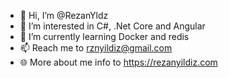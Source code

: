 - 👋 Hi, I’m @RezanYldz
- 👀 I’m interested in C#, .Net Core and Angular
- 🌱 I’m currently learning Docker and redis
- 📫 Reach me to rznyildiz@gmail.com
- 🌐 More about me info to https://rezanyildiz.com

<!---
RezanYldz/RezanYldz is a ✨ special ✨ repository because its `README.md` (this file) appears on your GitHub profile.
You can click the Preview link to take a look at your changes.
--->
